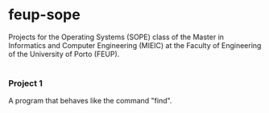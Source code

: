 # feup-sope
Projects for the Operating Systems (SOPE) class of the Master in Informatics and Computer Engineering (MIEIC) at the Faculty of Engineering of the University of Porto (FEUP).
<br><br>

### Project 1
A program that behaves like the command "find".
